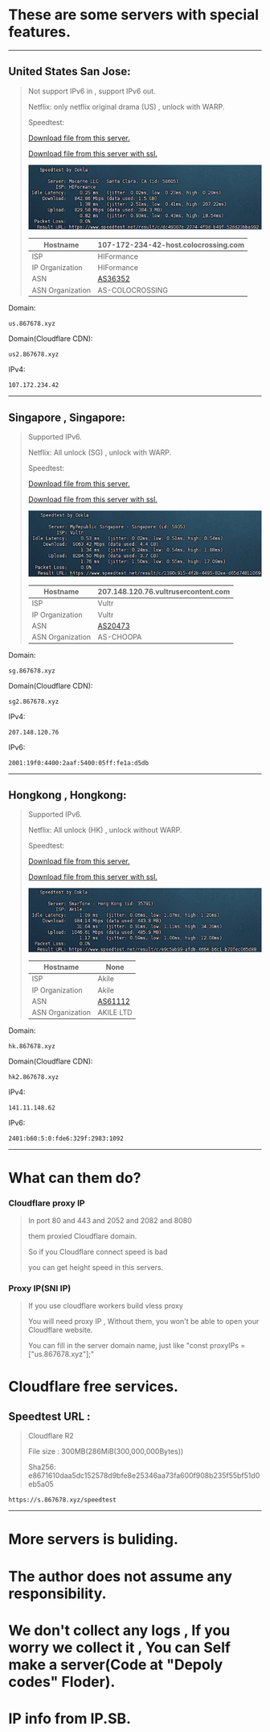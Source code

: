 # These are some servers with special features.

------

## United States San Jose:

> Not support IPv6 in , support IPv6 out.
>
> Netflix: only netflix original drama (US) , unlock with WARP.
>
> Speedtest:
>
> [Download file from this server.](http://us.867678.xyz:81)
>
> [Download file from this server with ssl.](https://us.867678.xyz:82)
>
> ![](RN.png "speedtest")
>
> | Hostname         | 107-172-234-42-host.colocrossing.com   |
> | ---------------- | -------------------------------------- |
> | ISP              | HIFormance                             |
> | IP Organization  | HIFormance                             |
> | ASN              | [AS36352](https://ip.sb/whois/AS36352) |
> | ASN Organization | AS-COLOCROSSING                        |

Domain:

```
us.867678.xyz
```

Domain(Cloudflare CDN):

```
us2.867678.xyz
```

IPv4:

```
107.172.234.42
```

------

## Singapore , Singapore:

> Supported IPv6.
>
> Netflix:  All unlock (SG) , unlock with WARP.
>
> Speedtest:
>
> [Download file from this server.](http://sg.867678.xyz:81)
>
> [Download file from this server with ssl.](https://sg.867678.xyz:82)
>
> ![](SG.png "speedtest")
>
> | Hostname         | 	207.148.120.76.vultrusercontent.com    |
> | ---------------- | ---------------------------------------- |
> | ISP              | 	Vultr                              |
> | IP Organization  | 	Vultr                             |
> | ASN              | [AS20473](https://ip.sb/whois/AS20473) |
> | ASN Organization | 	AS-CHOOPA                         |

Domain:

```
sg.867678.xyz
```

Domain(Cloudflare CDN):

```
sg2.867678.xyz
```

IPv4:

```
207.148.120.76
```

IPv6:

```
2001:19f0:4400:2aaf:5400:05ff:fe1a:d5db
```
------

## Hongkong , Hongkong:

> Supported IPv6.
>
> Netflix:  All unlock (HK) , unlock without WARP.
>
> Speedtest:
>
> [Download file from this server.](http://hk.867678.xyz:81)
>
> [Download file from this server with ssl.](https://hk.867678.xyz:82)
>
> ![](HK.png "speedtest")
>
> | Hostname         | 		None    |
> | ---------------- | ---------------------------------------- |
> | ISP              | 	Akile                              |
> | IP Organization  | 	Akile                             |
> | ASN              | [AS61112](https://ip.sb/whois/AS61112) |
> | ASN Organization | 		AKILE LTD                         |

Domain:

```
hk.867678.xyz
```

Domain(Cloudflare CDN):

```
hk2.867678.xyz
```

IPv4:

```
141.11.148.62
```

IPv6:

```
2401:b60:5:0:fde6:329f:2983:1092
```
------
# What can them do?

### Cloudflare proxy IP

> In port 80 and 443 and 2052 and 2082 and 8080
>
> them proxied Cloudflare domain. 
>
> So if you Cloudflare connect speed is bad 
>
> you can get height speed in this servers.



### Proxy IP(SNI IP)

> If you use cloudflare workers build vless proxy
>
> You will need proxy IP , Without them, you won't be able to open your Cloudflare website.
>
> You can fill in the server domain name, just like "const proxyIPs = ["us.867678.xyz"];"



# Cloudflare free services.

## Speedtest URL :

> Cloudflare R2 
>
> File size : 300MB(286MiB(300,000,000Bytes))
>
> Sha256: e8671610daa5dc152578d9bfe8e25346aa73fa600f908b235f55bf51d0eb5a05 

```
https://s.867678.xyz/speedtest
```

------


# More servers is buliding.

# The author does not assume any responsibility.

# We don't collect any logs , If you worry we collect it , You can Self make a server(Code at "Depoly codes" Floder).

# IP info from IP.SB.
